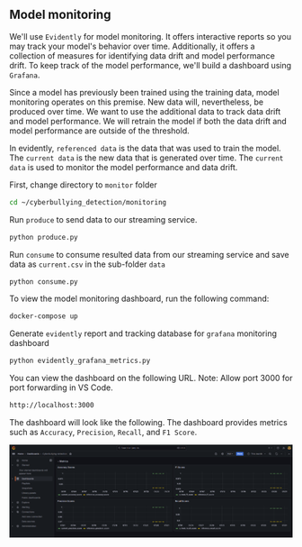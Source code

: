 ## Model monitoring

We'll use `Evidently` for model monitoring. It offers interactive reports so you may track your model's behavior over time. Additionally, it offers a collection of measures for identifying data drift and model performance drift. To keep track of the model performance, we'll build a dashboard using `Grafana`.

Since a model has previously been trained using the training data, model monitoring operates on this premise. New data will, nevertheless, be produced over time. We want to use the additional data to track data drift and model performance. We will retrain the model if both the data drift and model performance are outside of the threshold.

In evidently, `referenced data` is the data that was used to train the model. The `current data` is the new data that is generated over time. The `current data` is used to monitor the model performance and data drift.

First, change directory to `monitor` folder

```bash
cd ~/cyberbullying_detection/monitoring
```

Run `produce` to send data to our streaming service. 

```bash
python produce.py
```

Run `consume` to consume resulted data from our streaming service and save data as `current.csv` in the sub-folder `data`

```bash
python consume.py
```

To view the model monitoring dashboard, run the following command:
```bash
docker-compose up
```

Generate `evidently` report and tracking database for `grafana` monitoring dashboard

```bash
python evidently_grafana_metrics.py
```

You can view the dashboard on the following URL. Note: Allow port 3000 for port forwarding in VS Code.
```bash
http://localhost:3000
```

The dashboard will look like the following. The dashboard provides metrics such as `Accuracy`, `Precision`, `Recall`, and `F1 Score`.

![grafana](../images/grafana.png)
